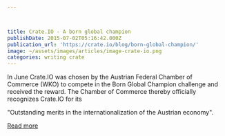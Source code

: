 ```yaml
---



title: Crate.IO - A born global champion
publishDate: 2015-07-02T05:16:42.000Z
publication_url: 'https://crate.io/blog/born-global-champion/'
image: ~/assets/images/articles/image-crate-io.png
categories: writing crate
---
```


In June Crate.IO was chosen by the Austrian Federal Chamber of Commerce (WKO) to compete in the Born Global Champion challenge and received the reward. The Chamber of Commerce thereby officially recognizes Crate.IO for its

"Outstanding merits in the internationalization of the Austrian economy".

[Read more](https://crate.io/blog/born-global-champion/)
